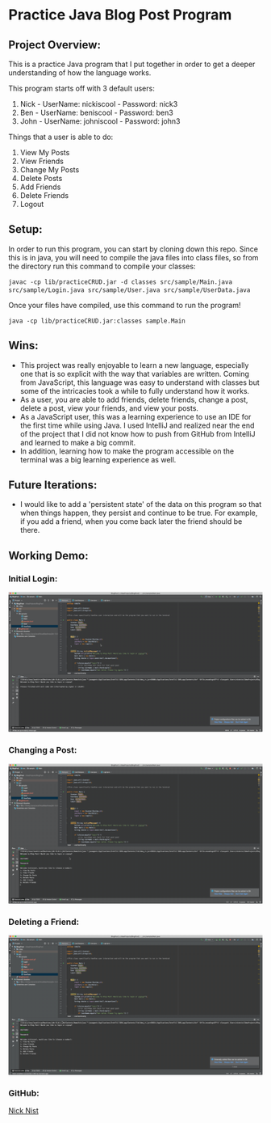 # Practice Java Blog Post Program

## Project Overview:

This is a practice Java program that I put together in order to get a deeper understanding of how the language works.

This program starts off with 3 default users: 
1. Nick - UserName: nickiscool - Password: nick3
2. Ben - UserName: beniscool - Password: ben3
3. John - UserName: johniscool - Password: john3

Things that a user is able to do:
1. View My Posts
2. View Friends
3. Change My Posts
4. Delete Posts
5. Add Friends
6. Delete Friends
7. Logout

## Setup:
In order to run this program, you can start by cloning down this repo. Since this is in java, you will need to compile the java files into class files, so from the directory run this command to compile your classes: 
```
javac -cp lib/practiceCRUD.jar -d classes src/sample/Main.java src/sample/Login.java src/sample/User.java src/sample/UserData.java
```

Once your files have compiled, use this command to run the program!
```
java -cp lib/practiceCRUD.jar:classes sample.Main
```

## Wins:
* This project was really enjoyable to learn a new language, especially one that is so explicit with the way that variables are written. Coming from JavaScript, this language was easy to understand with classes but some of the intricacies took a while to fully understand how it works.
* As a user, you are able to add friends, delete friends, change a post, delete a post, view your friends, and view your posts.
* As a JavaScript user, this was a learning experience to use an IDE for the first time while using Java. I used IntelliJ and realized near the end of the project that I did not know how to push from GitHub from IntelliJ and learned to make a big commit.
* In addition, learning how to make the program accessible on the terminal was a big learning experience as well.

## Future Iterations:
* I would like to add a 'persistent state' of the data on this program so that when things happen, they persist and continue to be true. For example, if you add a friend, when you come back later the friend should be there.

## Working Demo:
### Initial Login:
![src/sample/login.gif](src/sample/login.gif)

### Changing a Post:
![src/sample/change-post.gif](src/sample/change-post.gif)

### Deleting a Friend:
![src/sample/delete-friend.gif](src/sample/delete-friend.gif)

### GitHub:

[Nick Nist](https://github.com/nicknist)
